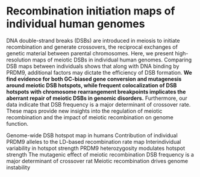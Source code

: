 # Recombination initiation maps of individual human genomes

DNA double-strand breaks (DSBs) are introduced in meiosis to initiate recombination and generate crossovers, the reciprocal exchanges of genetic material between parental chromosomes. 
Here, we present high-resolution maps of meiotic DSBs in individual human genomes. 
Comparing DSB maps between individuals shows that along with DNA binding by PRDM9, additional factors may dictate the efficiency of DSB formation.
**We find evidence for both GC-biased gene conversion and mutagenesis around meiotic DSB hotspots, while frequent colocalization of DSB hotspots with chromosome rearrangement breakpoints implicates the aberrant repair of meiotic DSBs in genomic disorders.**
Furthermore, our data indicate that DSB frequency is a major determinant of crossover rate. 
These maps provide new insights into the regulation of meiotic recombination and the impact of meiotic recombination on genome function.

Genome-wide DSB hotspot map in humans
Contribution of individual PRDM9 alleles to the LD-based recombination rate map
Interindividual variability in hotspot strength
PRDM9 heterozygosity modulates hotspot strength
The mutagenic effect of meiotic recombination
DSB frequency is a major determinant of crossover rat
Meiotic recombination drives genome instability
<!--stackedit_data:
eyJoaXN0b3J5IjpbMTU3MTg4NjA1OCwxMjUwMjM3ODQxLDMxOT
kwODAyOSwxMjc0MDc4ODY1LC01OTA1ODgxMjMsOTk1NDk4ODgz
XX0=
-->